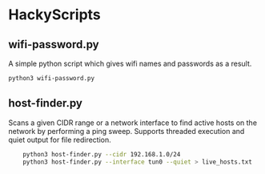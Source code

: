 # HackyScripts

## wifi-password.py

A simple python script which gives wifi names and passwords as a result.

``` sh
python3 wifi-password.py

```

## host-finder.py

Scans a given CIDR range or a network interface to find active hosts on the network
by performing a ping sweep. Supports threaded execution and quiet output for file redirection.

``` bash
    python3 host-finder.py --cidr 192.168.1.0/24
    python3 host-finder.py --interface tun0 --quiet > live_hosts.txt
```
